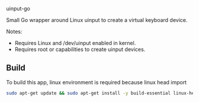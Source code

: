 uinput-go

Small Go wrapper around Linux uinput to create a virtual keyboard device.

Notes:
- Requires Linux and /dev/uinput enabled in kernel.
- Requires root or capabilities to create uinput devices.

## Build

To build this app, linux environment is required because linux head import

```sh
sudo apt-get update && sudo apt-get install -y build-essential linux-headers-generic gcc-multilib libc6-dev-i386
```
